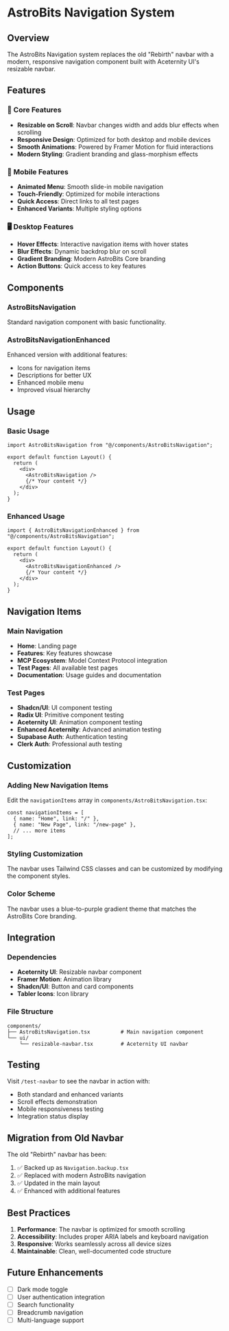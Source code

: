 # AstroBits Navigation System

## Overview

The AstroBits Navigation system replaces the old "Rebirth" navbar with a modern, responsive navigation component built with Aceternity UI's resizable navbar.

## Features

### 🎯 Core Features
- **Resizable on Scroll**: Navbar changes width and adds blur effects when scrolling
- **Responsive Design**: Optimized for both desktop and mobile devices
- **Smooth Animations**: Powered by Framer Motion for fluid interactions
- **Modern Styling**: Gradient branding and glass-morphism effects

### 📱 Mobile Features
- **Animated Menu**: Smooth slide-in mobile navigation
- **Touch-Friendly**: Optimized for mobile interactions
- **Quick Access**: Direct links to all test pages
- **Enhanced Variants**: Multiple styling options

### 🖥️ Desktop Features
- **Hover Effects**: Interactive navigation items with hover states
- **Blur Effects**: Dynamic backdrop blur on scroll
- **Gradient Branding**: Modern AstroBits Core branding
- **Action Buttons**: Quick access to key features

## Components

### AstroBitsNavigation
Standard navigation component with basic functionality.

### AstroBitsNavigationEnhanced
Enhanced version with additional features:
- Icons for navigation items
- Descriptions for better UX
- Enhanced mobile menu
- Improved visual hierarchy

## Usage

### Basic Usage
```tsx
import AstroBitsNavigation from "@/components/AstroBitsNavigation";

export default function Layout() {
  return (
    <div>
      <AstroBitsNavigation />
      {/* Your content */}
    </div>
  );
}
```

### Enhanced Usage
```tsx
import { AstroBitsNavigationEnhanced } from "@/components/AstroBitsNavigation";

export default function Layout() {
  return (
    <div>
      <AstroBitsNavigationEnhanced />
      {/* Your content */}
    </div>
  );
}
```

## Navigation Items

### Main Navigation
- **Home**: Landing page
- **Features**: Key features showcase
- **MCP Ecosystem**: Model Context Protocol integration
- **Test Pages**: All available test pages
- **Documentation**: Usage guides and documentation

### Test Pages
- **Shadcn/UI**: UI component testing
- **Radix UI**: Primitive component testing
- **Aceternity UI**: Animation component testing
- **Enhanced Aceternity**: Advanced animation testing
- **Supabase Auth**: Authentication testing
- **Clerk Auth**: Professional auth testing

## Customization

### Adding New Navigation Items
Edit the `navigationItems` array in `components/AstroBitsNavigation.tsx`:

```tsx
const navigationItems = [
  { name: "Home", link: "/" },
  { name: "New Page", link: "/new-page" },
  // ... more items
];
```

### Styling Customization
The navbar uses Tailwind CSS classes and can be customized by modifying the component styles.

### Color Scheme
The navbar uses a blue-to-purple gradient theme that matches the AstroBits Core branding.

## Integration

### Dependencies
- **Aceternity UI**: Resizable navbar component
- **Framer Motion**: Animation library
- **Shadcn/UI**: Button and card components
- **Tabler Icons**: Icon library

### File Structure
```
components/
├── AstroBitsNavigation.tsx          # Main navigation component
└── ui/
    └── resizable-navbar.tsx         # Aceternity UI navbar
```

## Testing

Visit `/test-navbar` to see the navbar in action with:
- Both standard and enhanced variants
- Scroll effects demonstration
- Mobile responsiveness testing
- Integration status display

## Migration from Old Navbar

The old "Rebirth" navbar has been:
1. ✅ Backed up as `Navigation.backup.tsx`
2. ✅ Replaced with modern AstroBits navigation
3. ✅ Updated in the main layout
4. ✅ Enhanced with additional features

## Best Practices

1. **Performance**: The navbar is optimized for smooth scrolling
2. **Accessibility**: Includes proper ARIA labels and keyboard navigation
3. **Responsive**: Works seamlessly across all device sizes
4. **Maintainable**: Clean, well-documented code structure

## Future Enhancements

- [ ] Dark mode toggle
- [ ] User authentication integration
- [ ] Search functionality
- [ ] Breadcrumb navigation
- [ ] Multi-language support
